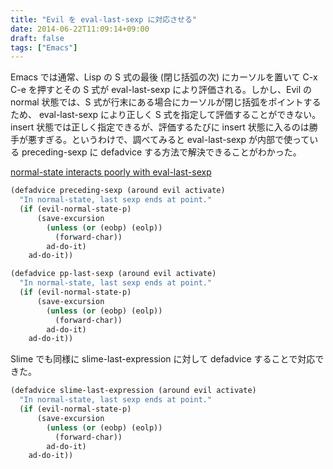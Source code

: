 ```yaml
---
title: "Evil を eval-last-sexp に対応させる"
date: 2014-06-22T11:09:14+09:00
draft: false
tags: ["Emacs"]
---
```

Emacs では通常、Lisp の S 式の最後 (閉じ括弧の次) にカーソルを置いて C-x C-e を押すとその S 式が eval-last-sexp により評価される。しかし、Evil の normal 状態では、S 式が行末にある場合にカーソルが閉じ括弧をポイントするため、 eval-last-sexp により正しく S 式を指定して評価することができない。insert 状態では正しく指定できるが、評価するたびに insert 状態に入るのは勝手が悪すぎる。というわけで、調べてみると eval-last-sexp が内部で使っている preceding-sexp に defadvice する方法で解決できることがわかった。

[normal-state interacts poorly with eval-last-sexp](https://bitbucket.org/lyro/evil/issue/17/normal-state-interacts-poorly-with-eval)

``` cl
(defadvice preceding-sexp (around evil activate)
  "In normal-state, last sexp ends at point."
  (if (evil-normal-state-p)
      (save-excursion
        (unless (or (eobp) (eolp))
          (forward-char))
        ad-do-it)
    ad-do-it))

(defadvice pp-last-sexp (around evil activate)
  "In normal-state, last sexp ends at point."
  (if (evil-normal-state-p)
      (save-excursion
        (unless (or (eobp) (eolp))
          (forward-char))
        ad-do-it)
    ad-do-it))
```

Slime でも同様に slime-last-expression に対して defadvice することで対応できた。

``` cl
(defadvice slime-last-expression (around evil activate)
  "In normal-state, last sexp ends at point."
  (if (evil-normal-state-p)
      (save-excursion
        (unless (or (eobp) (eolp))
          (forward-char))
        ad-do-it)
    ad-do-it))
```
